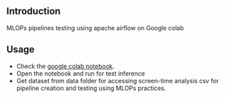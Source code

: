 ## Introduction
MLOPs pipelines testing using apache airflow on Google colab 

## Usage
- Check the [google colab notebook](https://colab.research.google.com/drive/1C54uAv4MUSLHAFFxAeWcOJSIoegfFlcq?usp=sharing).
- Open the notebook and run for test inference
- Get dataset from data folder for accessing screen-time analysis csv for pipeline creation and testing using MLOPs practices.
